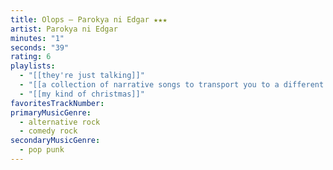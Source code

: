 ```yaml
---
title: Olops — Parokya ni Edgar ★★★
artist: Parokya ni Edgar
minutes: "1"
seconds: "39"
rating: 6
playlists:
  - "[[they're just talking]]"
  - "[[a collection of narrative songs to transport you to a different world]]"
  - "[[my kind of christmas]]"
favoritesTrackNumber:
primaryMusicGenre:
  - alternative rock
  - comedy rock
secondaryMusicGenre:
  - pop punk
---
```

